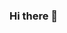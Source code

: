 ### Hi there 👋

<!--
**Lexpeartha/lexpeartha** is a ✨ _special_ ✨ repository because its `README.md` (this file) appears on your GitHub profile.

Here are some ideas to get you started:

- 🔭 I’m currently working on my portfolio
- 🌱 I’m currently mastering the MEVN stack
- 💬 Ask me about anything Vue and Shopify related
- 📫 How to reach me: [portfolio-coming-soon]
- ⚡ Fun fact: I also play a guitar
-->
